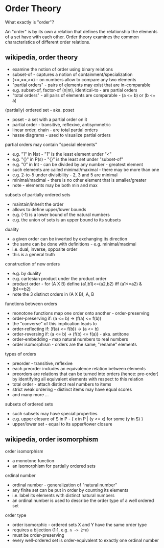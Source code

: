 
<!-- ======================================================================= -->
# Order Theory

What exactly is "order"?

An "order" is by its own a relation that defines the relationship the elements
of a set have with each other. Order theory examines the common characteristics
of different order relations.

<!-- ======================================================================= -->
## wikipedia, order theory

* examine the notion of order using binary relations
* subset-of - captures a notion of containment/specialization
* (<=,==,>=) - on numbers allow to compare any two elements
* "partial orders" - pairs of elements may exist that are in-comparable
* e.g. subset-of, factor-of (n|m), identical-to - are partial orders
* "total orders" - all pairs of elements are comparable - (a <= b) or (b <= a)

(partially) ordered set - aka. poset

* poset - a set with a partial order on it
* partial order - transitive, reflexive, antisymmetric
* linear order, chain - are total partial orders
* hasse diagrams - used to visualize partial orders

partial orders may contain "special elements"

* e.g. "1" in Nat - "1" is the least element under "<"
* e.g. "{}" in P(s) - "{}" is the least set under "subset-of"
* e.g. "0" in Int - can be divided by any number - greatest element
* such elements are called minimal/maximal - there may be more than one
* e.g. 2-to-5 under divisibility - 2, 3 and 5 are minimal
* minimal/maximal - there is no other element that is smaller/greater
* note - elements may be both min and max

subsets of partially ordered sets

* maintain/inherit the order
* allows to define upper/lower bounds
* e.g. (-1) is a lower bound of the natural numbers
* e.g. the union of sets is an upper bound to its subsets

duality

* a given order can be inverted by exchanging its direction
* the same can be done with definitions - e.g. minimal/maximal
* i.e. dual, inverse, opposite order
* this is a general truth

construction of new orders

* e.g. by duality
* e.g. cartesian product under the product order
* product order - for (A X B) define (a1,b1)<=(a2,b2) iff (a1<=a2) & (b1<=b2)
* note the 3 distinct orders in (A X B), A, B

functions between orders

* monotone functions map one order onto another - order-preserving
* order-preserving if: (a <= b) -> (f(a) <= f(b))
* the "converse" of this implication leads to
* order-reflecting if: (f(a) <= f(b)) -> (a <= b)
* order-reversing if: (a <= b) -> (f(b) <= f(a)) - aka. antitone
* order-embedding - map natural numbers to real numbers
* order isomorphism - orders are the same, "rename" elements

types of orders

* preorder - transitive, reflexive
* each preorder includes an equivalence relation between elements
* preorders are relations that can be turned into orders (hence: pre-order)
  by identifying all equivalent elements with respect to this relation
* total order - attach distinct real numbers to items
* strict weak ordering - distinct items may have equal scores
* and many more ...

subsets of ordered sets

* such subsets may have special properties
* e.g. upper closure of S in P - { x in P | (y <= x) for some (y in S) }
* upper/lower set - equal to its upper/lower closure

<!-- ======================================================================= -->
## wikipedia, order isomorphism

order isomorphism

* a monotone function
* an isomorphism for partially ordered sets

ordinal number

* ordinal number - generalization of "natural number"
* any finite set can be put in order by counting its elements
* i.e. label its elements with distinct natural numbers
* an ordinal number is used to describe the order type of a well ordered set

order type

* order isomorphic - ordered sets X and Y have the same order type
* requires a bijection (1:1, e.g. `n -> 2*n`)
* must be order-preserving
* every well-ordered set is order-equivalent to exactly one ordinal number
